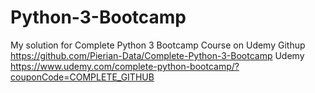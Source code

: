 # Python-3-Bootcamp

My solution for Complete Python 3 Bootcamp Course on Udemy
Githup https://github.com/Pierian-Data/Complete-Python-3-Bootcamp
Udemy  https://www.udemy.com/complete-python-bootcamp/?couponCode=COMPLETE_GITHUB
